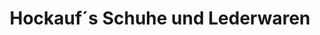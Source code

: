 ---
title: "Hockauf´s Schuhe und Lederwaren"
url: /leutersdorf/hockauf-s-schuhe-und-lederwaren/
shop: Schuhe
---